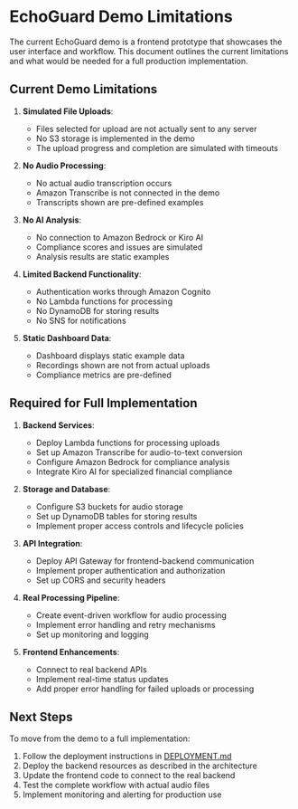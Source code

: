 # EchoGuard Demo Limitations

The current EchoGuard demo is a frontend prototype that showcases the user interface and workflow. This document outlines the current limitations and what would be needed for a full production implementation.

## Current Demo Limitations

1. **Simulated File Uploads**:
   - Files selected for upload are not actually sent to any server
   - No S3 storage is implemented in the demo
   - The upload progress and completion are simulated with timeouts

2. **No Audio Processing**:
   - No actual audio transcription occurs
   - Amazon Transcribe is not connected in the demo
   - Transcripts shown are pre-defined examples

3. **No AI Analysis**:
   - No connection to Amazon Bedrock or Kiro AI
   - Compliance scores and issues are simulated
   - Analysis results are static examples

4. **Limited Backend Functionality**:
   - Authentication works through Amazon Cognito
   - No Lambda functions for processing
   - No DynamoDB for storing results
   - No SNS for notifications

5. **Static Dashboard Data**:
   - Dashboard displays static example data
   - Recordings shown are not from actual uploads
   - Compliance metrics are pre-defined

## Required for Full Implementation

1. **Backend Services**:
   - Deploy Lambda functions for processing uploads
   - Set up Amazon Transcribe for audio-to-text conversion
   - Configure Amazon Bedrock for compliance analysis
   - Integrate Kiro AI for specialized financial compliance

2. **Storage and Database**:
   - Configure S3 buckets for audio storage
   - Set up DynamoDB tables for storing results
   - Implement proper access controls and lifecycle policies

3. **API Integration**:
   - Deploy API Gateway for frontend-backend communication
   - Implement proper authentication and authorization
   - Set up CORS and security headers

4. **Real Processing Pipeline**:
   - Create event-driven workflow for audio processing
   - Implement error handling and retry mechanisms
   - Set up monitoring and logging

5. **Frontend Enhancements**:
   - Connect to real backend APIs
   - Implement real-time status updates
   - Add proper error handling for failed uploads or processing

## Next Steps

To move from the demo to a full implementation:

1. Follow the deployment instructions in [DEPLOYMENT.md](DEPLOYMENT.md)
2. Deploy the backend resources as described in the architecture
3. Update the frontend code to connect to the real backend
4. Test the complete workflow with actual audio files
5. Implement monitoring and alerting for production use